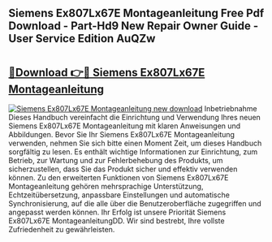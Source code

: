 ## Siemens Ex807Lx67E Montageanleitung Free Pdf Download - Part-Hd9 New Repair Owner Guide - User Service Edition AuQZw

# <h2><a href="http://df8g4u.blite.top/?on=Siemens+Ex807Lx67E+Montageanleitung">🔗Download 👉🔴 Siemens Ex807Lx67E Montageanleitung</a></h2>

[![Siemens Ex807Lx67E Montageanleitung new download](https://i.imgur.com/lujVjoI.png)](http://df8g4u.blite.top/?on=Siemens+Ex807Lx67E+Montageanleitung)
Inbetriebnahme Dieses Handbuch vereinfacht die Einrichtung und Verwendung Ihres neuen Siemens Ex807Lx67E Montageanleitung mit klaren Anweisungen und Abbildungen. Bevor Sie Ihr Siemens Ex807Lx67E Montageanleitung verwenden, nehmen Sie sich bitte einen Moment Zeit, um dieses Handbuch sorgfältig zu lesen. Es enthält wichtige Informationen zur Einrichtung, zum Betrieb, zur Wartung und zur Fehlerbehebung des Produkts, um sicherzustellen, dass Sie das Produkt sicher und effektiv verwenden können. Zu den erweiterten Funktionen von Siemens Ex807Lx67E Montageanleitung gehören mehrsprachige Unterstützung, Echtzeitübersetzung, anpassbare Einstellungen und automatische Synchronisierung, auf die alle über die Benutzeroberfläche zugegriffen und angepasst werden können. Ihr Erfolg ist unsere Priorität Siemens Ex807Lx67E MontageanleitungDD. Wir sind bestrebt, Ihre vollste Zufriedenheit zu gewährleisten.
